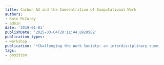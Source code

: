 ```yaml
---
title: Carbon AI and the Concentration of Computational Work
authors:
- Kate McCurdy
- admin
date: '2019-01-01'
publishDate: '2025-03-04T20:11:44.892058Z'
publication_types:
- workshop
publication: '*Challenging the Work Society: an interdisciplinary summit*'
tags:
- position
---
```

